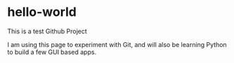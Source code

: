 # hello-world
This is a test Github Project

I am using this page to experiment with Git, and will also be learning Python to build a few GUI based apps.
